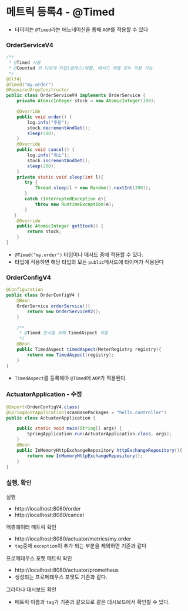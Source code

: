 # 메트릭 등록4 - @Timed

- 타이머는 ```@Timed```라는 애노테이션을 통해 ``AOP``를 적용할 수 있다

### OrderServiceV4

```java
/**
 * @Timed 사용
 * @Counted 와 다르게 타입(클래스)레벨, 메서드 레벨 모두 적용 가능
 */
@Slf4j
@Timed("my.order")
@RequiredArgsConstructor
public class OrderServiceV4 implements OrderService {
    private AtomicInteger stock = new AtomicInteger(100);

    @Override
    public void order() {
        log.info("주문");
        stock.decrementAndGet();
        sleep(500);
    }
    @Override
    public void cancel() {
        log.info("취소");
        stock.incrementAndGet();
        sleep(200);
    }
    private static void sleep(int l){
       try {
           Thread.sleep(l + new Random().nextInt(200));
       }
       catch (InterruptedException e){
           throw new RuntimeException(e);
       }
   }
    @Override
    public AtomicInteger getStock() {
        return stock;
    }
}
```
- ``@Timed("my.order")`` 타입이나 메서드 중에 적용할 수 있다.
- 타입에 적용하면 해당 타입의 모든 ``public``메서드에 타이머가 적용된다

### OrderConfigV4

```java
@Configuration
public class OrderConfigV4 {
    @Bean
    OrderService orderService(){
        return new OrderServiceV2();
    }

    /**
     * @Timed 인식을 위해 TimedAspect 적용
     */
    @Bean
    public TimedAspect timedAspect(MeterRegistry registry){
        return new TimedAspect(registry);
    }
}
```
- ``TimedAspect``를 등록해야 ``@Timed``에 ``AOP``가 적용된다.

### ActuatorApplication - 수정

```java
@Import(OrderConfigV4.class)
@SpringBootApplication(scanBasePackages = "hello.controller")
public class ActuatorApplication {

    public static void main(String[] args) {
        SpringApplication.run(ActuatorApplication.class, args);
    }
    @Bean
    public InMemoryHttpExchangeRepository httpExchangeRepository(){
        return new InMemoryHttpExchangeRepository();
    }
}
```

### 실행, 확인 

실행
- http://localhost:8080/order
- http://localhost:8080/cancel

액츄에이터 메트릭 확인
- http://localhost:8080/actuator/metrics/my.order
- ``tag``중에 ``exception``이 추가 되는 부분을 제외하면 기존과 같다

프로메테우스 포멧 메트릭 확인
- http://localhost:8080/actuator/prometheus
- 생성되는 프로메테우스 포멧도 기존과 같다.

그라파나 대시보드 확인
- 메트릭 이름과 ``tag``가 기존과 같으므로 같은 대시보드에서 확인할 수 있다.




